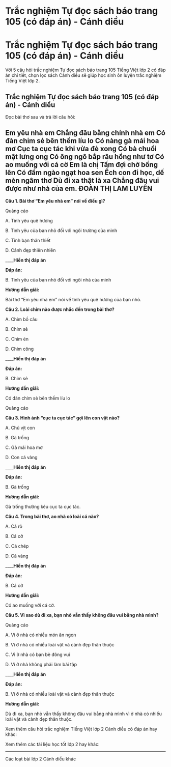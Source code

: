 # Trắc nghiệm Tự đọc sách báo trang 105 (có đáp án) - Cánh diều

# Trắc nghiệm Tự đọc sách báo trang 105 (có đáp án) - Cánh diều

Với 5 câu hỏi trắc nghiệm Tự đọc sách báo trang 105 Tiếng Việt lớp 2 có đáp án chi tiết, chọn lọc sách Cánh diều sẽ giúp học sinh ôn luyện trắc nghiệm Tiếng Việt lớp 2.

## Trắc nghiệm Tự đọc sách báo trang 105 (có đáp án) - Cánh diều

Đọc bài thơ sau và trả lời câu hỏi: 

**Em yêu nhà em** Chẳng đâu bằng chính nhà em Có đàn chim sẻ bên thềm líu lo Có nàng gà mái hoa mơ Cục ta cục tác khi vừa đẻ xong Có bà chuối mật lưng ong Có ông ngô bắp râu hồng như tơ Có ao muống với cá cờ Em là chị Tấm đợi chờ bống lên Có đầm ngào ngạt hoa sen Ếch con đi học, dế mèn ngâm thơ Dù đi xa thật là xa Chẳng đâu vui được như nhà của em. ĐOÀN THỊ LAM LUYẾN  
---  
  
**Câu 1. Bài thơ “Em yêu nhà em” nói về điều gì?**

Quảng cáo

A. Tình yêu quê hương

B. Tình yêu của bạn nhỏ đối với ngôi trường của mình

C. Tình bạn thân thiết

D. Cảnh đẹp thiên nhiên

____**Hiển thị đáp án**

**Đáp án:**

B. Tình yêu của bạn nhỏ đối với ngôi nhà của mình

**Hướng dẫn giải:**

Bài thơ “Em yêu nhà em” nói về tình yêu quê hương của bạn nhỏ. 

**Câu 2. Loài chim nào được nhắc đến trong bài thơ?**

A. Chim bồ câu

B. Chim sẻ

C. Chim én

D. Chim công

____**Hiển thị đáp án**

**Đáp án:**

B. Chim sẻ

**Hướng dẫn giải:**

Có đàn chim sẻ bên thềm líu lo

Quảng cáo

**Câu 3. Hình ảnh “cục ta cục tác” gợi lên con vật nào?**

A. Chú vịt con

B. Gà trống

C. Gà mái hoa mơ

D. Con cá vàng

____**Hiển thị đáp án**

**Đáp án:**

B. Gà trống

**Hướng dẫn giải:**

Gà trống thường kêu cục ta cục tác. 

**Câu 4. Trong bài thơ, ao nhà có loài cá nào?**

A. Cá rô

B. Cá cờ

C. Cá chép

D. Cá vàng

____**Hiển thị đáp án**

**Đáp án:**

B. Cá cờ

**Hướng dẫn giải:**

Có ao muống với cá cờ.

**Câu 5. Vì sao dù đi xa, bạn nhỏ vẫn thấy không đâu vui bằng nhà mình?**

Quảng cáo

A. Vì ở nhà có nhiều món ăn ngon

B. Vì ở nhà có nhiều loài vật và cảnh đẹp thân thuộc

C. Vì ở nhà có bạn bè đông vui

D. Vì ở nhà không phải làm bài tập

____**Hiển thị đáp án**

**Đáp án:**

B. Vì ở nhà có nhiều loài vật và cảnh đẹp thân thuộc 

**Hướng dẫn giải:**

Dù đi xa, bạn nhỏ vẫn thấy không đâu vui bằng nhà mình vì ở nhà có nhiều loài vật và cảnh đẹp thân thuộc.

Xem thêm câu hỏi trắc nghiệm Tiếng Việt lớp 2 Cánh diều có đáp án hay khác:

Xem thêm các tài liệu học tốt lớp 2 hay khác:

* * *

Các loạt bài lớp 2 Cánh diều khác

